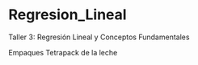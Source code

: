 # Regresion_Lineal
Taller 3: Regresión Lineal y Conceptos Fundamentales

Empaques Tetrapack de la leche
